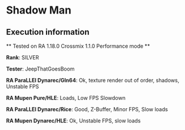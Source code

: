 # Shadow Man 

## Execution information


** Tested on RA 1.18.0 Crossmix 1.1.0 Performance mode **


**Rank**: SILVER


**Tester**: JeepThatGoesBoom



**RA ParaLLEl Dynarec/Gln64**: Ok, texture render out of order, shadows, Unstable FPS


**RA Mupen Pure/HLE**: Loads, Low FPS Slowdown


**RA ParaLLEl Dynarec/Rice**: Good, Z-Buffer, Minor FPS, Slow loads


**RA Mupen Dynarec/HLE**: Ok, Unstable FPS, slow loads